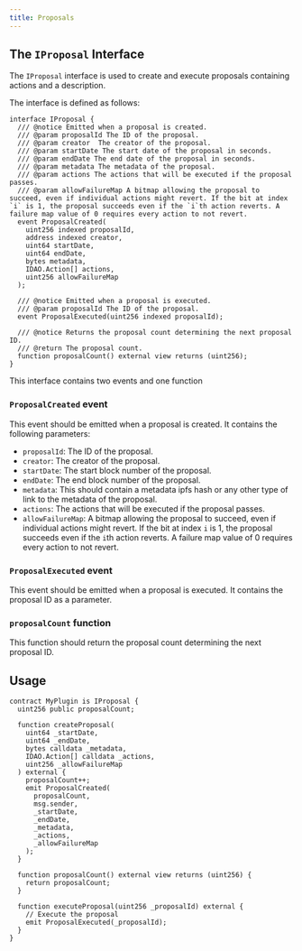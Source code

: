 ```yaml
---
title: Proposals
---
```


## The `IProposal` Interface

The `IProposal` interface is used to create and execute proposals containing actions and a description.

The interface is defined as follows:

```solidity
interface IProposal {
  /// @notice Emitted when a proposal is created.
  /// @param proposalId The ID of the proposal.
  /// @param creator  The creator of the proposal.
  /// @param startDate The start date of the proposal in seconds.
  /// @param endDate The end date of the proposal in seconds.
  /// @param metadata The metadata of the proposal.
  /// @param actions The actions that will be executed if the proposal passes.
  /// @param allowFailureMap A bitmap allowing the proposal to succeed, even if individual actions might revert. If the bit at index `i` is 1, the proposal succeeds even if the `i`th action reverts. A failure map value of 0 requires every action to not revert.
  event ProposalCreated(
    uint256 indexed proposalId,
    address indexed creator,
    uint64 startDate,
    uint64 endDate,
    bytes metadata,
    IDAO.Action[] actions,
    uint256 allowFailureMap
  );

  /// @notice Emitted when a proposal is executed.
  /// @param proposalId The ID of the proposal.
  event ProposalExecuted(uint256 indexed proposalId);

  /// @notice Returns the proposal count determining the next proposal ID.
  /// @return The proposal count.
  function proposalCount() external view returns (uint256);
}
```

This interface contains two events and one function

### `ProposalCreated` event

This event should be emitted when a proposal is created. It contains the following parameters:

- `proposalId`: The ID of the proposal.
- `creator`: The creator of the proposal.
- `startDate`: The start block number of the proposal.
- `endDate`: The end block number of the proposal.
- `metadata`: This should contain a metadata ipfs hash or any other type of link to the metadata of the proposal.
- `actions`: The actions that will be executed if the proposal passes.
- `allowFailureMap`: A bitmap allowing the proposal to succeed, even if individual actions might revert. If the bit at index `i` is 1, the proposal succeeds even if the `i`th action reverts. A failure map value of 0 requires every action to not revert.

### `ProposalExecuted` event

This event should be emitted when a proposal is executed. It contains the proposal ID as a parameter.

### `proposalCount` function

This function should return the proposal count determining the next proposal ID.

## Usage

```solidity
contract MyPlugin is IProposal {
  uint256 public proposalCount;

  function createProposal(
    uint64 _startDate,
    uint64 _endDate,
    bytes calldata _metadata,
    IDAO.Action[] calldata _actions,
    uint256 _allowFailureMap
  ) external {
    proposalCount++;
    emit ProposalCreated(
      proposalCount,
      msg.sender,
      _startDate,
      _endDate,
      _metadata,
      _actions,
      _allowFailureMap
    );
  }

  function proposalCount() external view returns (uint256) {
    return proposalCount;
  }

  function executeProposal(uint256 _proposalId) external {
    // Execute the proposal
    emit ProposalExecuted(_proposalId);
  }
}
```

